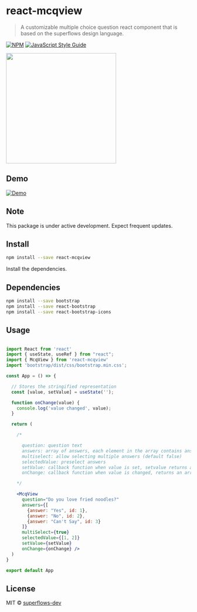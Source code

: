 # react-mcqview

> A customizable multiple choice question react component that is based on the superflows design language.

[![NPM](https://img.shields.io/npm/v/react-mcqview.svg)](https://www.npmjs.com/package/react-mcqview) [![JavaScript Style Guide](https://img.shields.io/badge/code_style-standard-brightgreen.svg)](https://standardjs.com)

<img src="https://user-images.githubusercontent.com/108924653/181246806-95a0f71e-5b82-48c7-a213-20759df49fbb.png" width="300">

## Demo

[![Demo](https://developer.stackblitz.com/img/open_in_stackblitz.svg)](https://stackblitz.com/edit/react-ts-sc1r3h?file=App.tsx)


## Note

This package is under active development. Expect frequent updates.

## Install

```bash
npm install --save react-mcqview
```
Install the dependencies.

## Dependencies

```bash
npm install --save bootstrap
npm install --save react-bootstrap
npm install --save react-bootstrap-icons
```

## Usage

```jsx

import React from 'react'
import { useState, useRef } from "react";
import { McqView } from 'react-mcqview'
import 'bootstrap/dist/css/bootstrap.min.css';

const App = () => {

  // Stores the stringified representation
  const [value, setValue] = useState('');

  function onChange(value) {
    console.log('value changed', value);
  }

  return (

    /*

      question: question text
      answers: array of answers, each element in the array contains answer text and id (value)
      multiselect: allow selecting multiple answers (default false)
      selectedValue: preselect answers
      setValue: callback function when value is set, setvalue returns a stringified representation of the selections
      onChange: callback function when value is changed, returns an array representations of the selections

    */

    <McqView 
      question="Do you love fried noodles?"
      answers={[
        {answer: "Yes", id: 1},
        {answer: "No", id: 2},
        {answer: "Can't Say", id: 3}
      ]}
      multiSelect={true}
      selectedValue={[1, 2]}
      setValue={setValue}
      onChange={onChange} />
  )
}

export default App


```

## License

MIT © [superflows-dev](https://github.com/superflows-dev)
